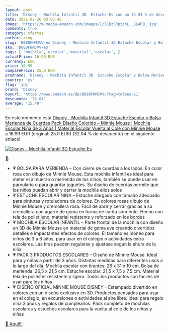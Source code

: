 ```yaml
---
layout: post
title: 'Disney - Mochila Infantil 3D  Estuche Es con un 32.04 % de descuento'
date: 2021-02-26 03:03:45
image: 'https://m.media-amazon.com/images/I/51Bz5RpzzhL._SL400_.jpg'
comments: true
category: ofertas
author: ring
slug: 'B08DFNMJVV-es Disney - Mochila Infantil 3D Estuche Escolar y Bolsa...'
sku: 'B08DFNMJVV-es'
tags: [ 'mochila','escolar','material','escolar', ]
actualPrice: 16.99 EUR
currency: EUR
price: 16.99
comparePrice: 25.0 EUR
prodname: 'Disney - Mochila Infantil 3D  Estuche Escolar y Bolsa Merienda de Cuerdas Pack Diseño Colorido – Minnie Mouse | Mochila Escolar Niña de 3 Años | Material Escolar Vuelta al Cole con Minnie Mouse'
country: 'es'
flag: '🇪🇸'
brand: 'Disney'
buyurl: 'https://www.amazon.es/dp/B08DFNMJVV/?tag=tolees-21'
descuento: '32.04'
average: '15.49'
---
```


En este momento está [Disney - Mochila Infantil 3D  Estuche Escolar y Bolsa Merienda de Cuerdas Pack Diseño Colorido – Minnie Mouse | Mochila Escolar Niña de 3 Años | Material Escolar Vuelta al Cole con Minnie Mouse](https://www.amazon.es/dp/B08DFNMJVV/?tag=tolees-21) a 16.99 EUR (original: 25.0 EUR) (32.04 %  de descuento) en el siguiente enlace!

[![Disney - Mochila Infantil 3D  Estuche Es](https://m.media-amazon.com/images/I/51Bz5RpzzhL._SL400_.jpg)](https://www.amazon.es/dp/B08DFNMJVV/?tag=tolees-21)

🔎:

- 💗 BOLSA PARA MERIENDA – Con cierre de cuerdas a los lados. En color rosa con dibujo de Minnie Mouse. Esta mochila infantil es ideal para meter el almuerzo o merienda de los niños, también se puede usar en parvulario o para guardar juguetes. Su diseño de cuerdas permite que los niños puedan abrir y cerrar la mochila ellos solos
- 💗 ESTUCHE ESCOLAR NIÑA – Estuche alargado con tamaño adecuado para pinturas y rotuladores de colores. En colores rosas dibujo de Minnie Mouse y cremallera rosa. Fácil de abrir y cerrar gracias a su cremallera con agarre de goma en forma de carita sonriente. Hecho con tela de polietileno, material resistente y reforzado en los bordes
- 💗 MOCHILA ESCOLAR INFANTIL – Parte frontal de la mochila con diseño en 3D de Minnie Mouse en material de goma eva creando divertidos detalles e impactantes efectos de colores. El tamaño es idóneo para niños de 3 a 6 años, para usar en el colegio o actividades extra escolares. Las tiras pueden regularse y ajustase según la altura de la niña
- 💗 PACK 3 PRODUCTOS ESCOLARES – Diseño de Minnie Mouse. Ideal para y niñas a partir de 3 años. Distintas medidas para diferentes usos a lo largo del día. Mochila escolar con tirantes: 26 x 31 x 10 cm. Bolsa de merienda: 26,5 x 21,5 cm. Estuche escolar: 21,5 x 7,5 x 7,5 cm. Material tela de poliéster resistente y ligero. Todos los productos son fáciles de usar para los niños
- 💗 DISEÑO OFICIAL MINNIE MOUSE DISNEY – Estampado divertido en colores con un diseño exclusivo en 3D. Productos pensados para usar en el colegio, en excursiones o actividades al aire libre. Ideal para regalo niña 3 años y regalos de cumpleaños. Pack completo de mochilas escolares y estuches escolares para la vuelta al cole de los niños y niñas

[🛒 Aquí!!!](https://www.amazon.es/dp/B08DFNMJVV/?tag=tolees-21)
